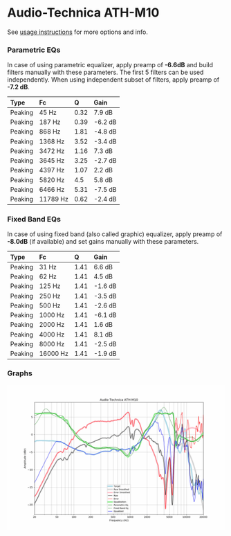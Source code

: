 # Audio-Technica ATH-M10
See [usage instructions](https://github.com/jaakkopasanen/AutoEq#usage) for more options and info.

### Parametric EQs
In case of using parametric equalizer, apply preamp of **-6.6dB** and build filters manually
with these parameters. The first 5 filters can be used independently.
When using independent subset of filters, apply preamp of **-7.2 dB**.

| Type    | Fc       |    Q | Gain    |
|:--------|:---------|:-----|:--------|
| Peaking | 45 Hz    | 0.32 | 7.9 dB  |
| Peaking | 187 Hz   | 0.39 | -6.2 dB |
| Peaking | 868 Hz   | 1.81 | -4.8 dB |
| Peaking | 1368 Hz  | 3.52 | -3.4 dB |
| Peaking | 3472 Hz  | 1.16 | 7.3 dB  |
| Peaking | 3645 Hz  | 3.25 | -2.7 dB |
| Peaking | 4397 Hz  | 1.07 | 2.2 dB  |
| Peaking | 5820 Hz  | 4.5  | 5.8 dB  |
| Peaking | 6466 Hz  | 5.31 | -7.5 dB |
| Peaking | 11789 Hz | 0.62 | -2.4 dB |

### Fixed Band EQs
In case of using fixed band (also called graphic) equalizer, apply preamp of **-8.0dB**
(if available) and set gains manually with these parameters.

| Type    | Fc       |    Q | Gain    |
|:--------|:---------|:-----|:--------|
| Peaking | 31 Hz    | 1.41 | 6.6 dB  |
| Peaking | 62 Hz    | 1.41 | 4.5 dB  |
| Peaking | 125 Hz   | 1.41 | -1.6 dB |
| Peaking | 250 Hz   | 1.41 | -3.5 dB |
| Peaking | 500 Hz   | 1.41 | -2.6 dB |
| Peaking | 1000 Hz  | 1.41 | -6.1 dB |
| Peaking | 2000 Hz  | 1.41 | 1.6 dB  |
| Peaking | 4000 Hz  | 1.41 | 8.1 dB  |
| Peaking | 8000 Hz  | 1.41 | -2.5 dB |
| Peaking | 16000 Hz | 1.41 | -1.9 dB |

### Graphs
![](./Audio-Technica%20ATH-M10.png)